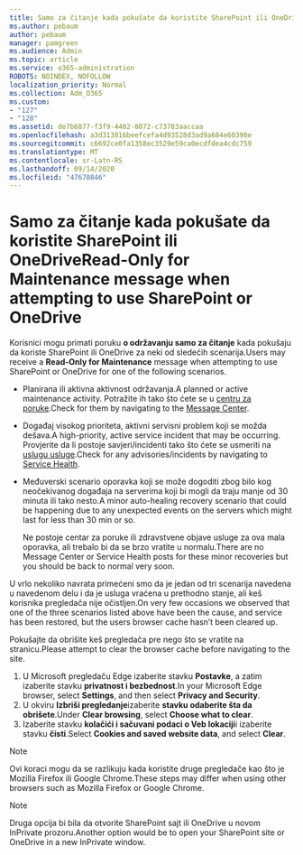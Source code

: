 ```yaml
---
title: Samo za čitanje kada pokušate da koristite SharePoint ili OneDrive
ms.author: pebaum
author: pebaum
manager: pamgreen
ms.audience: Admin
ms.topic: article
ms.service: o365-administration
ROBOTS: NOINDEX, NOFOLLOW
localization_priority: Normal
ms.collection: Adm_O365
ms.custom:
- "127"
- "128"
ms.assetid: de7b6877-f3f9-4402-8072-c73783aaccaa
ms.openlocfilehash: a3d313816beefcefa4d93528d3ad9a684e60390e
ms.sourcegitcommit: c6692ce0fa1358ec3529e59ca0ecdfdea4cdc759
ms.translationtype: MT
ms.contentlocale: sr-Latn-RS
ms.lasthandoff: 09/14/2020
ms.locfileid: "47670846"
---
```

# <a name="read-only-for-maintenance-message-when-attempting-to-use-sharepoint-or-onedrive"></a><span data-ttu-id="40792-102">Samo za čitanje kada pokušate da koristite SharePoint ili OneDrive</span><span class="sxs-lookup"><span data-stu-id="40792-102">Read-Only for Maintenance message when attempting to use SharePoint or OneDrive</span></span>

<span data-ttu-id="40792-103">Korisnici mogu primati poruku **o održavanju samo za čitanje** kada pokušaju da koriste SharePoint ili OneDrive za neki od sledećih scenarija.</span><span class="sxs-lookup"><span data-stu-id="40792-103">Users may receive a **Read-Only for Maintenance** message when attempting to use SharePoint or OneDrive for one of the following scenarios.</span></span> 

-   <span data-ttu-id="40792-104">Planirana ili aktivna aktivnost održavanja.</span><span class="sxs-lookup"><span data-stu-id="40792-104">A planned or active maintenance activity.</span></span>  <span data-ttu-id="40792-105">Potražite ih tako što ćete se u [centru za poruke](https://portal.office.com/adminportal/home#/messagecenter).</span><span class="sxs-lookup"><span data-stu-id="40792-105">Check for them by navigating to the [Message Center](https://portal.office.com/adminportal/home#/messagecenter).</span></span>
-   <span data-ttu-id="40792-106">Događaj visokog prioriteta, aktivni servisni problem koji se možda dešava.</span><span class="sxs-lookup"><span data-stu-id="40792-106">A high-priority, active service incident that may be occurring.</span></span> <span data-ttu-id="40792-107">Provjerite da li postoje savjeri/incidenti tako što ćete se usmeriti na [uslugu usluge](https://portal.office.com/adminportal/home#/servicehealth).</span><span class="sxs-lookup"><span data-stu-id="40792-107">Check for any advisories/incidents by navigating to [Service Health](https://portal.office.com/adminportal/home#/servicehealth).</span></span>
-   <span data-ttu-id="40792-108">Međuverski scenario oporavka koji se može dogoditi zbog bilo kog neočekivanog događaja na serverima koji bi mogli da traju manje od 30 minuta ili tako nesto.</span><span class="sxs-lookup"><span data-stu-id="40792-108">A minor auto-healing recovery scenario that could be happening due to any unexpected events on the servers which might last for less than 30 min or so.</span></span> 
    
    <span data-ttu-id="40792-109">Ne postoje centar za poruke ili zdravstvene objave usluge za ova mala oporavka, ali trebalo bi da se brzo vratite u normalu.</span><span class="sxs-lookup"><span data-stu-id="40792-109">There are no Message Center or Service Health posts for these minor recoveries but you should be back to normal very soon.</span></span>

<span data-ttu-id="40792-110">U vrlo nekoliko navrata primećeni smo da je jedan od tri scenarija navedena u navedenom delu i da je usluga vraćena u prethodno stanje, ali keš korisnika pregledača nije očistljen.</span><span class="sxs-lookup"><span data-stu-id="40792-110">On very few occasions we observed that one of the three scenarios listed above have been the cause, and service has been restored, but the users browser cache hasn’t been cleared up.</span></span>

<span data-ttu-id="40792-111">Pokušajte da obrišite keš pregledača pre nego što se vratite na stranicu.</span><span class="sxs-lookup"><span data-stu-id="40792-111">Please attempt to clear the browser cache before navigating to the site.</span></span>

1. <span data-ttu-id="40792-112">U Microsoft pregledaču Edge izaberite stavku **Postavke**, a zatim izaberite stavku **privatnost i bezbednost**.</span><span class="sxs-lookup"><span data-stu-id="40792-112">In your Microsoft Edge browser, select **Settings**, and then select **Privacy and Security**.</span></span>
2. <span data-ttu-id="40792-113">U okviru **Izbriši pregledanje**izaberite **stavku odaberite šta da obrišete**.</span><span class="sxs-lookup"><span data-stu-id="40792-113">Under **Clear browsing**, select **Choose what to clear**.</span></span>
3. <span data-ttu-id="40792-114">Izaberite stavku **kolačići i sačuvani podaci o Veb lokaciji**i izaberite stavku **čisti**.</span><span class="sxs-lookup"><span data-stu-id="40792-114">Select **Cookies and saved website data**, and select **Clear**.</span></span>

>[!Note] 
> <span data-ttu-id="40792-115">Ovi koraci mogu da se razlikuju kada koristite druge pregledače kao što je Mozilla Firefox ili Google Chrome.</span><span class="sxs-lookup"><span data-stu-id="40792-115">These steps may differ when using other browsers such as Mozilla Firefox or Google Chrome.</span></span>

>[!Note] 
> <span data-ttu-id="40792-116">Druga opcija bi bila da otvorite SharePoint sajt ili OneDrive u novom InPrivate prozoru.</span><span class="sxs-lookup"><span data-stu-id="40792-116">Another option would be to open your SharePoint site or OneDrive in a new InPrivate window.</span></span>